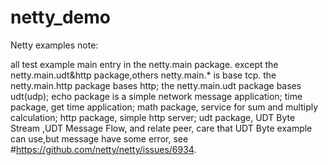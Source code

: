 # netty_demo

Netty examples note:

all test example main entry in the netty.main package.
except the netty.main.udt&http package,others netty.main.* is base tcp.
the netty.main.http package bases http;
the netty.main.udt package bases udt(udp);
echo package is a simple network message application;
time package, get time application;
math package, service for sum and multiply calculation;
http package, simple http server;
udt package, UDT Byte Stream ,UDT Message Flow, and relate peer,
care that UDT Byte example can use,but message have some error,
see #https://github.com/netty/netty/issues/6934.

